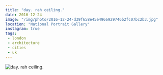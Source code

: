 ```yaml
---
title: "day. rah ceiling."
date: 2016-12-24
image: "/img/photo/2016-12-24-d39f658e45e4966929746b2fc07bc2b3.jpg"
location: "National Portrait Gallery"
instagram: true
tags:
 - london
 - architecture
 - cities
 - uk
---
```


![day. rah ceiling.](/img/photo/2016-12-24-d39f658e45e4966929746b2fc07bc2b3.jpg)
